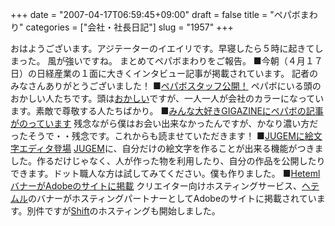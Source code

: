 +++
date = "2007-04-17T06:59:45+09:00"
draft = false
title = "ペパボまわり"
categories = ["会社・社長日記"]
slug = "1957"
+++

おはようございます。アジテーターのイエイリです。早寝したら５時に起きてしまった。
風が強いですね。
まとめてペパボまわりをご報告。
■今朝（４月１７日）の日経産業の１面に大きくインタビュー記事が掲載されています。
記者のみなさんありがとうございました！
■<a href="http://paperboy.grouptube.jp" target="_blank">ペパボスタッフ公開！</a>
ペパボにいる頭のおかしい人たちです。頭は<a href="http://paperboy.grouptube.jp/user/miyashita" target="_blank">おかしい</a>ですが、一人一人が会社のカラーになっています。素敵で尊敬する人たちばかり。
■<a href="http://gigazine.net/index.php?/news/comments/20070416_paperboy/" target="_blank">みんな大好きGIGAZINEにペパボの記事がのっています</a>
残念ながら僕はお会い出来なかったんですが、かなり濃い方だったそうで・・残念です。これからも読ませていただきます！
■<a href="http://info.jugem.jp/?eid=9295" target="_blank">JUGEMに絵文字エディタ登場</a>
<a href="http://jugem.jp" target="_blank">JUGEM</a>に、自分だけの絵文字を作ることが出来る機能がつきました。作るだけじゃなく、人が作った物を利用したり、自分の作品を公開したりできます。ドット職人な方は試してみてください。僕も作りました。
■<a href="http://www.adobe.com/products/coldfusion/hosting/" target="_blank">HetemlバナーがAdobeのサイトに掲載</a>
クリエイター向けホスティングサービス、<a href="http://heteml.jp" target="_blank">ヘテムル</a>のバナーがホスティングパートナーとしてAdobeのサイトに掲載されています。別件ですが<a href="http://shift.jp.org/ja/" target="_blank">Shift</a>のホスティングも開始しました。
